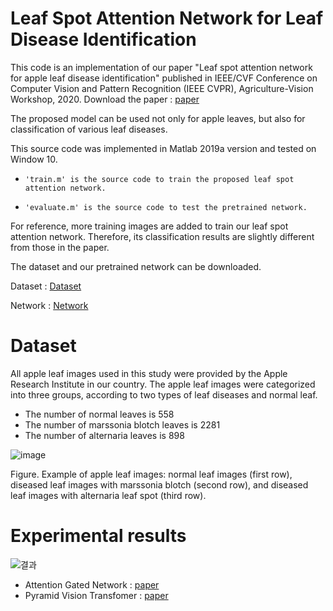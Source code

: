 # Leaf Spot Attention Network for Leaf Disease Identification

This code is an implementation of our paper "Leaf spot attention network for apple leaf disease identification" published in IEEE/CVF Conference on Computer Vision and Pattern Recognition (IEEE CVPR), Agriculture-Vision Workshop, 2020. Download the paper : [paper](https://openaccess.thecvf.com/content_CVPRW_2020/papers/w5/Yu_Leaf_Spot_Attention_Network_for_Apple_Leaf_Disease_Identification_CVPRW_2020_paper.pdf)

The proposed model can be used not only for apple leaves, but also for classification of various leaf diseases.

This source code was implemented in Matlab 2019a version and tested on Window 10.

-     'train.m' is the source code to train the proposed leaf spot attention network.
-     'evaluate.m' is the source code to test the pretrained network.

For reference, more training images are added to train our leaf spot attention network. Therefore, its classification results are slightly different from those in the paper.

The dataset and our pretrained network can be downloaded.

Dataset : [Dataset](https://drive.google.com/file/d/1zSRzOvAQydPufVLcCzYRWgunNVztBUxe/view?usp=sharing)

Network : [Network](https://drive.google.com/file/d/19rUDzQ_JN0IWUvvLvN6qtG2QRC7GZAM6/view?usp=sharing)

# Dataset

All apple leaf images used in this study were provided by the Apple Research Institute in our country. The apple leaf images were categorized into three groups, according to two types of leaf diseases and normal leaf.

- The number of normal leaves is 558
- The number of marssonia blotch leaves is 2281
- The number of alternaria leaves is 898

![image](https://user-images.githubusercontent.com/73872706/116661105-e5e0bc80-a9ce-11eb-85d7-949bb04c32fa.png)

Figure. Example of apple leaf images: normal leaf images (first row), diseased leaf images with marssonia blotch (second row), and diseased leaf images with alternaria leaf spot (third row).


# Experimental results

![결과](https://user-images.githubusercontent.com/73872706/127420589-87841bf4-7416-4863-9ffe-6f9a8aaceb51.PNG)
- Attention Gated Network : [paper](https://arxiv.org/pdf/1808.08114.pdf)
- Pyramid Vision Transfomer : [paper](https://arxiv.org/pdf/2102.12122.pdf)

